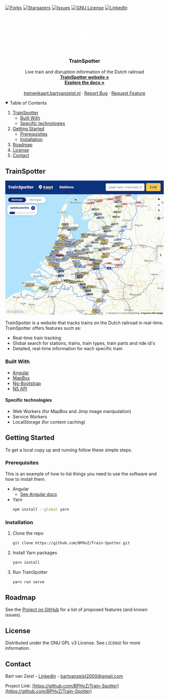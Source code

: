 <!-- PROJECT SHIELDS -->

[![Forks][forks-shield]][forks-url]
[![Stargazers][stars-shield]][stars-url]
[![Issues][issues-shield]][issues-url]
[![GNU License][license-shield]][license-url]
[![LinkedIn][linkedin-shield]][linkedin-url]

<!-- PROJECT LOGO -->
<br />
<p align="center">
  <a href="https://github.com/BPHvZ/Train-Spotter">
    <img src="readme-images/logo.png" alt="Logo" width="80" height="80">
  </a>

  <h3 align="center">TrainSpotter</h3>

  <p align="center">
    Live train and disruption information of the Dutch railroad
    <br />
    <a href="https://treinenkaart.bartvanzeist.nl"><strong>TrainSpotter website »</strong></a>
    <br />
    <a href="https://bphvz.github.io/Train-Spotter/"><strong>Explore the docs »</strong></a>
    <br />
    <br />
    <a href="https://treinenkaart.bartvanzeist.nl">treinenkaart.bartvanzeist.nl</a>
    ·
    <a href="https://github.com/BPHvZ/Train-Spotter/issues">Report Bug</a>
    ·
    <a href="https://github.com/BPHvZ/Train-Spotter/issues">Request Feature</a>
  </p>
</p>

<!-- TABLE OF CONTENTS -->
<details open="open">
  <summary>Table of Contents</summary>
  <ol>
    <li>
      <a href="#trainspotter-1">TrainSpotter</a>
      <ul>
        <li><a href="#built-with">Built With</a></li>
        <li><a href="#specific-technologies">Specific technologies</a></li>
      </ul>
    </li>
    <li>
      <a href="#getting-started">Getting Started</a>
      <ul>
        <li><a href="#prerequisites">Prerequisites</a></li>
        <li><a href="#installation">Installation</a></li>
      </ul>
    </li>
    <li><a href="#roadmap">Roadmap</a></li>
    <li><a href="#license">License</a></li>
    <li><a href="#contact">Contact</a></li>
  </ol>
</details>

<!-- TrainSpotter -->

## TrainSpotter

[![TrainSpotter Screen Shot][product-screenshot]](https://example.com)

TrainSpotter is a website that tracks trains on the Dutch railroad in real-time.
TrainSpotter offers features such as:

-   Real-time train tracking
-   Global search for stations, trains, train types, train parts and ride id's
-   Detailed, real-time information for each specific train

### Built With

-   [Angular](https://angular.io/)
-   [MapBox](https://www.mapbox.com/)
-   [Ng-Bootstrap](https://ng-bootstrap.github.io/#/home)
-   [NS API](https://apiportal.ns.nl/)

#### Specific technologies

-   Web Workers (for MapBox and Jimp image manipulation)
-   Service Workers
-   LocalStorage (for content caching)

<!-- GETTING STARTED -->

## Getting Started

To get a local copy up and running follow these simple steps.

### Prerequisites

This is an example of how to list things you need to use the software and how to install them.

-   Angular
    -   [See Angular docs](https://angular.io/guide/setup-local)
-   Yarn
    ```sh
    npm install --global yarn
    ```

### Installation

1. Clone the repo
    ```sh
    git clone https://github.com/BPHvZ/Train-Spotter.git
    ```
2. Install Yarn packages
    ```sh
    yarn install
    ```
3. Run TrainSpotter
    ```sh
    yarn run serve
    ```

<!-- ROADMAP -->

## Roadmap

See the [Project on GitHub](https://github.com/BPHvZ/Train-Spotter/projects/1) for a list of proposed features (and known issues).

<!-- LICENSE -->

## License

Distributed under the GNU GPL v3 License. See `LICENSE` for more information.

<!-- CONTACT -->

## Contact

Bart van Zeist - [LinkedIn][linkedin-url] - bartvanzeist2000@gmail.com

Project Link: [https://github.com/BPHvZ/Train-Spotter](https://github.com/BPHvZ/Train-Spotter)

<!-- MARKDOWN LINKS & IMAGES -->
<!-- https://www.markdownguide.org/basic-syntax/#reference-style-links -->

[forks-shield]: https://img.shields.io/github/forks/BPHvZ/Train-Spotter.svg?style=for-the-badge
[forks-url]: https://github.com/BPHvZ/Train-Spotter/network/members
[stars-shield]: https://img.shields.io/github/stars/BPHvZ/Train-Spotter.svg?style=for-the-badge
[stars-url]: https://github.com/BPHvZ/Train-Spotter/stargazers
[issues-shield]: https://img.shields.io/github/issues/BPHvZ/Train-Spotter.svg?style=for-the-badge
[issues-url]: https://github.com/BPHvZ/Train-Spotter/issues
[license-shield]: https://img.shields.io/badge/License-GPL%20v3-blue.svg?style=for-the-badge
[license-url]: https://github.com/BPHvZ/Train-Spotter/blob/master/LICENSE
[linkedin-shield]: https://img.shields.io/badge/-LinkedIn-black.svg?style=for-the-badge&logo=linkedin&colorB=555
[linkedin-url]: https://linkedin.com/in/bart-van-zeist-543442193
[product-screenshot]: readme-images/trainspotter.png
